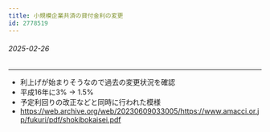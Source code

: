 ```yaml
---
title: 小規模企業共済の貸付金利の変更
id: 2778519
---
```


###### 2025-02-26

---

- 利上げが始まりそうなので過去の変更状況を確認
- 平成16年に3% -> 1.5%
- 予定利回りの改正などと同時に行われた模様
- https://web.archive.org/web/20230609033005/https://www.amacci.or.jp/fukuri/pdf/shokibokaisei.pdf
